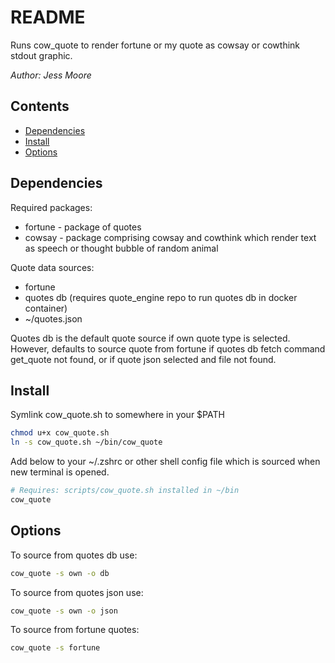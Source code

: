 # README <!-- omit in toc -->

<!-- markdownlint-disable-file MD001 MD029 MD036 MD041 -->

Runs cow_quote to render fortune or my quote as cowsay or cowthink stdout graphic.

*Author: Jess Moore*

## Contents <!-- omit in toc -->

- [Dependencies](#dependencies)
- [Install](#install)
- [Options](#options)

## Dependencies

Required packages:

- fortune - package of quotes
- cowsay - package comprising cowsay and cowthink which render text as speech or thought bubble of random animal

Quote data sources:

- fortune
- quotes db (requires quote_engine repo to run quotes db in docker container)
- ~/quotes.json

Quotes db is the default quote source if own quote type is selected. However, defaults to source quote from fortune if quotes db fetch command get_quote not found, or if quote json selected and file not found.

## Install

Symlink cow_quote.sh to somewhere in your $PATH

```bash
chmod u+x cow_quote.sh
ln -s cow_quote.sh ~/bin/cow_quote
```

Add below to your ~/.zshrc or other shell config file which is sourced when new terminal is opened.

```bash
# Requires: scripts/cow_quote.sh installed in ~/bin
cow_quote
```

## Options

To source from quotes db use:

```bash
cow_quote -s own -o db
```

To source from quotes json use:

```bash
cow_quote -s own -o json
```

To source from fortune quotes:

```bash
cow_quote -s fortune
```
